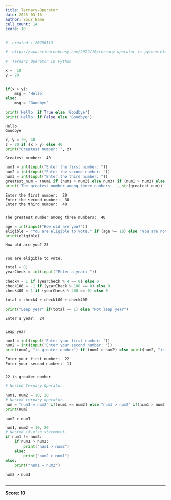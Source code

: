 ```yaml
---
title: Ternary-Operator
date: 2025-03-16
author: Your Name
cell_count: 14
score: 10
---
```


```python
#  created : 20250113
```


```python
#  https://www.scientecheasy.com/2022/10/ternary-operator-in-python.html/
```


```python
#  Ternary Operator in Python
```


```python
x =  10 
y = 20 


if(x > y):
    msg = 'Hello'
else:
    msg = 'Goodbye'
```


```python
print('Hello' if True else 'Goodbye') 
print('Hello' if False else 'Goodbye') 
```

    Hello
    Goodbye



```python
x, y = 20, 40
z = 20 if (x > y) else 40
print("Greatest number: ", z)
```

    Greatest number:  40



```python
num1 = int(input("Enter the first number: "))
num2 = int(input("Enter the second number: "))
num3 = int(input("Enter the third number: "))
greatest_num = (num1 if (num1 > num3) else num3) if (num1 > num2) else (num2 if (num2 > num3) else num3)
print('The greatest number among three numbers: ', str(greatest_num))
```

    Enter the first number:  20
    Enter the second number:  30
    Enter the third number:  40


    The greatest number among three numbers:  40



```python
age = int(input("How old are you?"))
eligible = "You are eligible to vote." if (age >= 18) else "You are not eligible to vote."
print(eligible)
```

    How old are you? 23


    You are eligible to vote.



```python
total = 0;
yearCheck = int(input("Enter a year: "))

check4 = 1 if (yearCheck % 4 == 0) else 0
check100 = -1 if (yearCheck % 100 == 0) else 0
check400 = 1 if (yearCheck % 400 == 0) else 0

total = check4 + check100 + check400

print("Leap year" if(total == 1) else "Not leap year")
```

    Enter a year:  24


    Leap year



```python
num1 = int(input('Enter your first number: '))
num2 = int(input('Enter your second number: '))
print(num1, "is greater number") if (num1 > num2) else print(num2, "is greater number")
```

    Enter your first number:  22
    Enter your second number:  11


    22 is greater number



```python
# Nested Ternary Operator
```


```python
num1, num2 = 10, 20
# Nested ternary operator.
num = "num1 = num2" if(num1 == num2) else "num1 > num2" if(num1 > num2) else "num2 > num1"
print(num)
```

    num2 > num1



```python
num1, num2 = 10, 20
# Nested if-else statement.
if num1 != num2:
    if num1 > num2:
        print("num1 > num2")
    else:
        print("num2 > num1")
else:
    print("num1 = num2")
```

    num2 > num1



```python

```


---
**Score: 10**